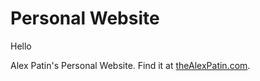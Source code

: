 # Personal Website

Hello

Alex Patin's Personal Website. Find it at [theAlexPatin.com](http://www.theAlexPatin.com).

